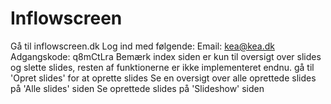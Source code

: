 # Inflowscreen
Gå til inflowscreen.dk
Log ind med følgende:
Email: kea@kea.dk
Adgangskode: q8mCtLra
Bemærk index siden er kun til oversigt over slides og slette slides, resten af funktionerne er ikke implementeret endnu.
gå til 'Opret slides' for at oprette slides
Se en oversigt over alle oprettede slides på 'Alle slides' siden
Se oprettede slides på 'Slideshow' siden
